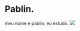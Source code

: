 # Pablin.
meu nome e pablin.
eu estudo. 
![](https://media.tenor.com/VF9zWXvZ1isAAAAi/bolsonaro2022-jair-bolsonaro.gif)
